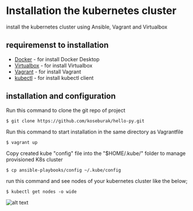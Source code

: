# Installation the kubernetes cluster

install the kubernetes cluster using Ansible, Vagrant and Virtualbox

## requiremenst to installation

* [Docker](https://docs.docker.com/install/) - for install Docker Desktop
* [Virtualbox](https://www.virtualbox.org/wiki/Downloads) - for install Virtualbox
* [Vagrant](https://www.vagrantup.com/docs/installation/) - for install Vagrant
* [kubectl](https://kubernetes.io/docs/tasks/tools/install-kubectl/) - for install kubectl client

## installation and configuration

Run this command to clone the git repo of project
```
$ git clone https://github.com/koseburak/hello-py.git
```

Run this command to start installation in the same directory as Vagrantfile
```
$ vagrant up
```

Copy created kube "config" file into the "$HOME/.kube/" folder to manage provisioned K8s cluster
 ```
$ cp ansible-playbooks/config ~/.kube/config
```

run this command and see nodes of your kubernetes cluster like the below;
```
$ kubectl get nodes -o wide
```
![alt text](https://github.com/koseburak/kubernetes/blob/feature/kubernetes-install/01-kubernetes-install/images/01-get-nodes.png?raw=true)


